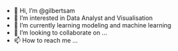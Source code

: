 - 👋 Hi, I’m @gilbertsam
- 👀 I’m interested in Data Analyst and Visualisation
- 🌱 I’m currently learning modeling and machine learning
- 💞️ I’m looking to collaborate on ...
- 📫 How to reach me ...

<!---
gilbertsam/gilbertsam is a ✨ special ✨ repository because its `README.md` (this file) appears on your GitHub profile.
You can click the Preview link to take a look at your changes.
--->
